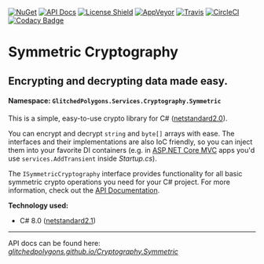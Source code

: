 [![NuGet](https://buildstats.info/nuget/GlitchedPolygons.Services.Cryptography.Symmetric)](https://www.nuget.org/packages/GlitchedPolygons.Services.Cryptography.Symmetric)
[![API Docs](https://img.shields.io/badge/api-docs-informational)](https://glitchedpolygons.github.io/Cryptography.Symmetric/api/GlitchedPolygons.Services.Cryptography.Symmetric.html)
[![License Shield](https://img.shields.io/badge/license-Apache--2.0-orange)](https://github.com/GlitchedPolygons/Cryptography.Symmetric/blob/master/LICENSE)
[![AppVeyor](https://ci.appveyor.com/api/projects/status/jbj097s3ik1y3hwp/branch/master?svg=true)](https://ci.appveyor.com/project/GlitchedPolygons/cryptography-symmetric/branch/master)
[![Travis](https://travis-ci.org/GlitchedPolygons/Cryptography.Symmetric.svg?branch=master)](https://travis-ci.org/GlitchedPolygons/Cryptography.Symmetric)
[![CircleCI](https://circleci.com/gh/GlitchedPolygons/Cryptography.Symmetric.svg?style=shield)](https://circleci.com/gh/GlitchedPolygons/Cryptography.Symmetric) 
[![Codacy Badge](https://api.codacy.com/project/badge/Grade/cc23185ef139457ca9a7124fc581a492)](https://www.codacy.com/manual/GlitchedPolygons/Cryptography.Symmetric?utm_source=github.com&amp;utm_medium=referral&amp;utm_content=GlitchedPolygons/Cryptography.Symmetric&amp;utm_campaign=Badge_Grade)

# Symmetric Cryptography

## Encrypting and decrypting data made easy.

#### Namespace:  `GlitchedPolygons.Services.Cryptography.Symmetric`

This is a simple, easy-to-use crypto library for C# ([netstandard2.0](https://github.com/dotnet/standard/blob/master/docs/versions/netstandard2.0.md)).

You can encrypt and decrypt `string` and `byte[]` arrays with ease. The interfaces and their implementations are also IoC friendly, so you can inject them into your favorite DI containers (e.g. in [ASP.NET Core MVC](https://docs.microsoft.com/en-us/aspnet/core/mvc/overview?view=aspnetcore-2.2) apps you'd use `services.AddTransient` inside _Startup.cs_).

The `ISymmetricCryptography` interface provides functionality for all basic symmetric crypto operations you need for your C# project. 
For more information, check out the [API Documentation](https://glitchedpolygons.github.io/Cryptography.Symmetric/api/GlitchedPolygons.Services.Cryptography.Symmetric.html).

**Technology used:**
* C# 8.0 ([netstandard2.1](https://github.com/dotnet/standard/blob/master/docs/versions/netstandard2.1.md))

---

API docs can be found here:
_[glitchedpolygons.github.io/Cryptography.Symmetric](https://glitchedpolygons.github.io/Cryptography.Symmetric/api/GlitchedPolygons.Services.Cryptography.Symmetric.html)_
